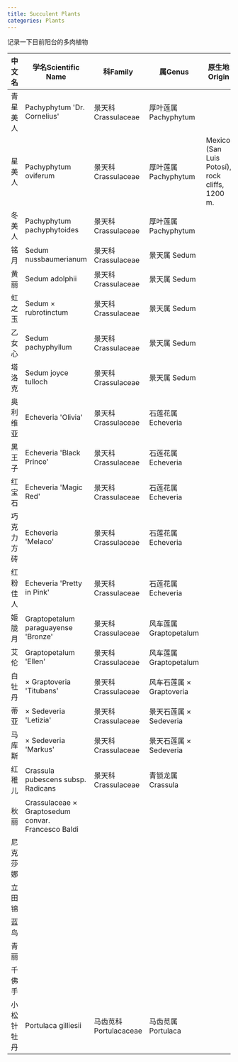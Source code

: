 ```yaml
---
title: Succulent Plants
categories: Plants
---
```


记录一下目前阳台的多肉植物

<div class="table-wrapper" markdown="block">

中文名 | 学名Scientific Name | 科Family | 属Genus | 原生地Origin
--- | --- | ---| --- | ---
青星美人 | Pachyphytum 'Dr. Cornelius' | 景天科 Crassulaceae | 厚叶莲属 Pachyphytum | 
星美人 | Pachyphytum oviferum | 景天科 Crassulaceae | 厚叶莲属 Pachyphytum |  Mexico (San Luis Potosí), rock cliffs, 1200 m.
冬美人 | Pachyphytum pachyphytoides | 景天科 Crassulaceae | 厚叶莲属 Pachyphytum
铭月	| Sedum nussbaumerianum | 景天科 Crassulaceae | 景天属 Sedum
黄丽 | Sedum adolphii | 景天科 Crassulaceae | 景天属 Sedum
虹之玉 | Sedum × rubrotinctum | 景天科 Crassulaceae | 景天属 Sedum
乙女心 | Sedum pachyphyllum | 景天科 Crassulaceae | 景天属 Sedum
塔洛克 |	Sedum joyce tulloch | 景天科 Crassulaceae | 景天属 Sedum
奥利维亚 | Echeveria 'Olivia' | 景天科 Crassulaceae |石莲花属 Echeveria
黑王子 | Echeveria 'Black Prince' | 景天科 Crassulaceae | 石莲花属 Echeveria
红宝石 | Echeveria 'Magic Red' | 景天科 Crassulaceae | 石莲花属 Echeveria
巧克力方砖 | Echeveria 'Melaco' | 景天科 Crassulaceae | 石莲花属 Echeveria
红粉佳人 | Echeveria 'Pretty in Pink' | 景天科 Crassulaceae | 石莲花属 Echeveria
姬胧月 | Graptopetalum paraguayense 'Bronze' | 景天科 Crassulaceae | 风车莲属 Graptopetalum
艾伦 | Graptopetalum 'Ellen' | 景天科 Crassulaceae | 风车莲属 Graptopetalum
白牡丹 | × Graptoveria 'Titubans' | 景天科 Crassulaceae | 风车石莲属 × Graptoveria
蒂亚 | × Sedeveria 'Letizia'	 | 景天科 Crassulaceae | 景天石莲属 × Sedeveria
马库斯 |	× Sedeveria 'Markus' | 景天科 Crassulaceae | 景天石莲属 × Sedeveria
红稚儿 | Crassula pubescens subsp. Radicans | 景天科 Crassulaceae | 青锁龙属 Crassula
秋丽 | Crassulaceae × Graptosedum convar. Francesco Baldi
尼克莎娜 | 		
立田锦 | 			
蓝鸟 | 			
青丽	 | 	
千佛手 |			
小松针牡丹 | Portulaca gilliesii | 马齿苋科 Portulacaceae | 马齿苋属 Portulaca

</div>